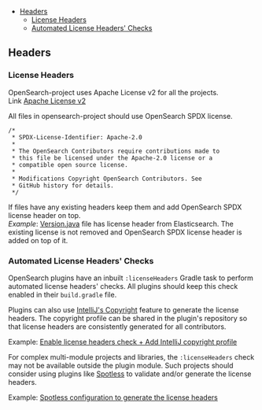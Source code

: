 <!-- TOC -->
- [Headers](#headers)
  - [License Headers](#license-headers)
  - [Automated License Headers' Checks](#automated-license-headers-checks)
<!-- TOC -->
## Headers

### License Headers
OpenSearch-project uses Apache License v2 for all the projects.  
Link [Apache License v2](LICENSE)

All files in opensearch-project should use OpenSearch SPDX license.  
```
/*
 * SPDX-License-Identifier: Apache-2.0
 *
 * The OpenSearch Contributors require contributions made to
 * this file be licensed under the Apache-2.0 license or a
 * compatible open source license.
 *
 * Modifications Copyright OpenSearch Contributors. See
 * GitHub history for details.
 */
```

If files have any existing headers keep them and add OpenSearch SPDX license header on top.  
_Example_: [Version.java](https://github.com/opensearch-project/OpenSearch/blob/main/server/src/main/java/org/opensearch/Version.java) file has license header from Elasticsearch.
 The existing license is not removed and OpenSearch SPDX license header is added on top of it.   

### Automated License Headers' Checks

OpenSearch plugins have an inbuilt `:licenseHeaders` Gradle task to perform automated license headers' checks. All plugins should keep this check enabled in their `build.gradle` file.

Plugins can also use [IntelliJ's Copyright](https://www.jetbrains.com/help/idea/copyright.html) feature to generate the license headers. The copyright profile can be shared in the plugin's repository so that license headers are consistently generated for all contributors.

Example: [Enable license headers check + Add IntelliJ copyright profile](https://github.com/opensearch-project/k-NN/pull/41)

For complex multi-module projects and libraries, the `:licenseHeaders` check may not be available outside the plugin module. Such projects should consider using plugins like [Spotless](https://github.com/diffplug/spotless) to validate and/or generate the license headers.

Example: [Spotless configuration to generate the license headers](https://github.com/opensearch-project/performance-analyzer/blob/1357d86e3936c1de8de951e85f2db792e49d8a02/build.gradle#L89-L104)
